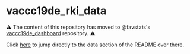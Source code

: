 
# vaccc19de\_rki\_data

:warning: The content of this repository has moved to @favstats's [vaccc19de_dashboard](https://github.com/favstats/vaccc19de_dashboard) repository. :warning: 

Click [here](https://github.com/favstats/vaccc19de_dashboard#daten) to jump directly to the data section of the README over there. 
